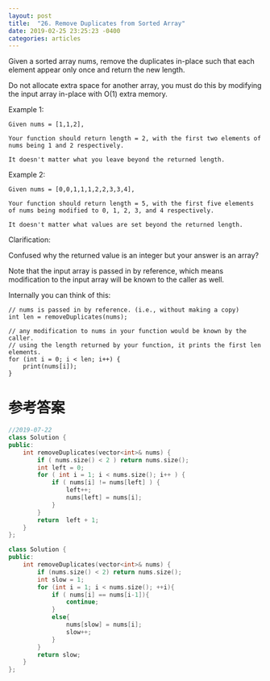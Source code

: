```yaml
---
layout: post
title:  "26. Remove Duplicates from Sorted Array"
date: 2019-02-25 23:25:23 -0400
categories: articles
---
```

Given a sorted array nums, remove the duplicates in-place such that each element appear only once and return the new length.

Do not allocate extra space for another array, you must do this by modifying the input array in-place with O(1) extra memory.

Example 1:
```
Given nums = [1,1,2],

Your function should return length = 2, with the first two elements of nums being 1 and 2 respectively.

It doesn't matter what you leave beyond the returned length.
```
Example 2:
```
Given nums = [0,0,1,1,1,2,2,3,3,4],

Your function should return length = 5, with the first five elements of nums being modified to 0, 1, 2, 3, and 4 respectively.

It doesn't matter what values are set beyond the returned length.
```
Clarification:

Confused why the returned value is an integer but your answer is an array?

Note that the input array is passed in by reference, which means modification to the input array will be known to the caller as well.

Internally you can think of this:
```
// nums is passed in by reference. (i.e., without making a copy)
int len = removeDuplicates(nums);

// any modification to nums in your function would be known by the caller.
// using the length returned by your function, it prints the first len elements.
for (int i = 0; i < len; i++) {
    print(nums[i]);
}
```
# 参考答案
```c++
//2019-07-22
class Solution {
public:
    int removeDuplicates(vector<int>& nums) {
        if ( nums.size() < 2 ) return nums.size();
        int left = 0;
        for ( int i = 1; i < nums.size(); i++ ) {
            if ( nums[i] != nums[left] ) {
                left++;
                nums[left] = nums[i];
            }
        }
        return  left + 1;
    }
};
```
```c++
class Solution {
public:
    int removeDuplicates(vector<int>& nums) {
        if (nums.size() < 2) return nums.size();
        int slow = 1;
        for (int i = 1; i < nums.size(); ++i){
        	if ( nums[i] == nums[i-1]){
        		continue;
        	}
        	else{
        		nums[slow] = nums[i];
        		slow++;
        	}
        }
        return slow;
    }
};
```